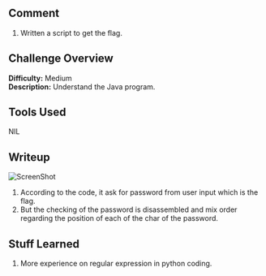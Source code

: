 ## Comment  
1. Written a script to get the flag.  

## Challenge Overview  
**Difficulty:** Medium  
**Description:** Understand the Java program.  
## Tools Used  
NIL  

## Writeup  
![ScreenShot](https://imgur.com/RPYH5u3.png)  
1. According to the code, it ask for password from user input which is the flag.  
2. But the checking of the password is disassembled and mix order regarding the position of each of the char of the password.  


## Stuff Learned  
1. More experience on regular expression in python coding.  


